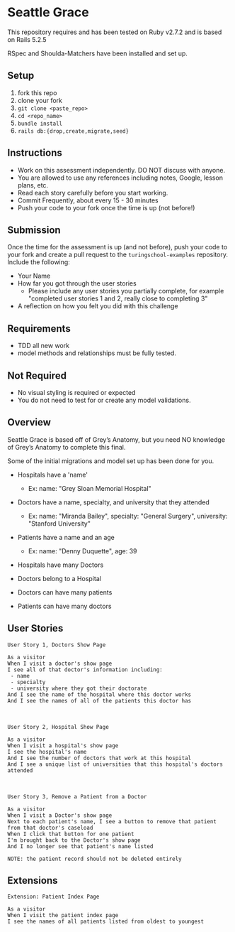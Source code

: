 # Seattle Grace

This repository requires and has been tested on Ruby v2.7.2 and is based on Rails 5.2.5

RSpec and Shoulda-Matchers have been installed and set up.

## Setup

1. fork this repo
2. clone your fork
3. `git clone <paste_repo>`
4. `cd <repo_name>`
5. `bundle install`
6. `rails db:{drop,create,migrate,seed}`

## Instructions

* Work on this assessment independently. DO NOT discuss with anyone.
* You are allowed to use any references including notes, Google, lesson plans, etc.
* Read each story carefully before you start working.
* Commit Frequently, about every 15 - 30 minutes
* Push your code to your fork once the time is up (not before!)

## Submission

Once the time for the assessment is up (and not before), push your code to your fork and create a pull request to the `turingschool-examples` repository. Include the following:

* Your Name
* How far you got through the user stories
  * Please include any user stories you partially complete, for example "completed user stories 1 and 2, really close to completing 3"
* A reflection on how you felt you did with this challenge

## Requirements

* TDD all new work
* model methods and relationships must be fully tested.

## Not Required

* No visual styling is required or expected
* You do not need to test for or create any model validations.

## Overview

Seattle Grace is based off of Grey’s Anatomy, but you need NO knowledge of Grey’s Anatomy to complete this final.

Some of the initial migrations and model set up has been done for you.

* Hospitals have a 'name'
  * Ex: name: "Grey Sloan Memorial Hospital"

* Doctors have a name, specialty, and university that they attended
  * Ex: name: "Miranda Bailey", specialty: "General Surgery", university: "Stanford University"

* Patients have a name and an age
  * Ex: name: "Denny Duquette", age: 39

* Hospitals have many Doctors

* Doctors belong to a Hospital

* Doctors can have many patients

* Patients can have many doctors

## User Stories

```
User Story 1, Doctors Show Page
​
As a visitor
When I visit a doctor's show page
I see all of that doctor's information including:
 - name
 - specialty
 - university where they got their doctorate
And I see the name of the hospital where this doctor works
And I see the names of all of the patients this doctor has
```
​
​
```
User Story 2, Hospital Show Page
​
As a visitor
When I visit a hospital's show page
I see the hospital's name
And I see the number of doctors that work at this hospital
And I see a unique list of universities that this hospital's doctors attended
```
​
​
```
User Story 3, Remove a Patient from a Doctor
​
As a visitor
When I visit a Doctor's show page
Next to each patient's name, I see a button to remove that patient from that doctor's caseload
When I click that button for one patient
I'm brought back to the Doctor's show page
And I no longer see that patient's name listed

NOTE: the patient record should not be deleted entirely
```

## Extensions

```
Extension: Patient Index Page
​
As a visitor
When I visit the patient index page
I see the names of all patients listed from oldest to youngest
```

